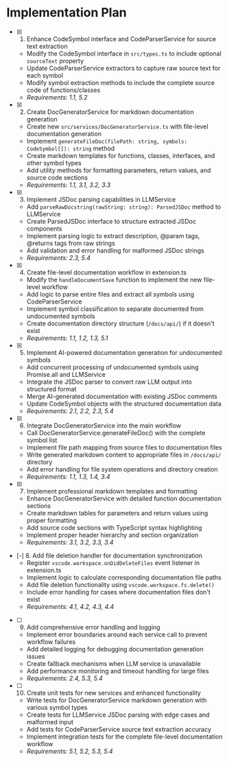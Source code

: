 # Implementation Plan

- [x] 1. Enhance CodeSymbol interface and CodeParserService for source text extraction
  - Modify the CodeSymbol interface in `src/types.ts` to include optional `sourceText` property
  - Update CodeParserService extractors to capture raw source text for each symbol
  - Modify symbol extraction methods to include the complete source code of functions/classes
  - _Requirements: 1.1, 5.2_

- [x] 2. Create DocGeneratorService for markdown documentation generation
  - Create new `src/services/DocGeneratorService.ts` with file-level documentation generation
  - Implement `generateFileDoc(filePath: string, symbols: CodeSymbol[]): string` method
  - Create markdown templates for functions, classes, interfaces, and other symbol types
  - Add utility methods for formatting parameters, return values, and source code sections
  - _Requirements: 1.1, 3.1, 3.2, 3.3_

- [x] 3. Implement JSDoc parsing capabilities in LLMService
  - Add `parseRawDocstring(rawString: string): ParsedJSDoc` method to LLMService
  - Create ParsedJSDoc interface to structure extracted JSDoc components
  - Implement parsing logic to extract description, @param tags, @returns tags from raw strings
  - Add validation and error handling for malformed JSDoc strings
  - _Requirements: 2.3, 5.4_

- [x] 4. Create file-level documentation workflow in extension.ts
  - Modify the `handleDocumentSave` function to implement the new file-level workflow
  - Add logic to parse entire files and extract all symbols using CodeParserService
  - Implement symbol classification to separate documented from undocumented symbols
  - Create documentation directory structure (`/docs/api/`) if it doesn't exist
  - _Requirements: 1.1, 1.2, 1.3, 5.1_

- [x] 5. Implement AI-powered documentation generation for undocumented symbols
  - Add concurrent processing of undocumented symbols using Promise.all and LLMService
  - Integrate the JSDoc parser to convert raw LLM output into structured format
  - Merge AI-generated documentation with existing JSDoc comments
  - Update CodeSymbol objects with the structured documentation data
  - _Requirements: 2.1, 2.2, 2.3, 5.4_

- [x] 6. Integrate DocGeneratorService into the main workflow
  - Call DocGeneratorService.generateFileDoc() with the complete symbol list
  - Implement file path mapping from source files to documentation files
  - Write generated markdown content to appropriate files in `/docs/api/` directory
  - Add error handling for file system operations and directory creation
  - _Requirements: 1.1, 1.3, 1.4, 3.4_

- [x] 7. Implement professional markdown templates and formatting
  - Enhance DocGeneratorService with detailed function documentation sections
  - Create markdown tables for parameters and return values using proper formatting
  - Add source code sections with TypeScript syntax highlighting
  - Implement proper header hierarchy and section organization
  - _Requirements: 3.1, 3.2, 3.3, 3.4_

- [-] 8. Add file deletion handler for documentation synchronization
  - Register `vscode.workspace.onDidDeleteFiles` event listener in extension.ts
  - Implement logic to calculate corresponding documentation file paths
  - Add file deletion functionality using `vscode.workspace.fs.delete()`
  - Include error handling for cases where documentation files don't exist
  - _Requirements: 4.1, 4.2, 4.3, 4.4_

- [ ] 9. Add comprehensive error handling and logging
  - Implement error boundaries around each service call to prevent workflow failures
  - Add detailed logging for debugging documentation generation issues
  - Create fallback mechanisms when LLM service is unavailable
  - Add performance monitoring and timeout handling for large files
  - _Requirements: 2.4, 5.3, 5.4_

- [ ] 10. Create unit tests for new services and enhanced functionality
  - Write tests for DocGeneratorService markdown generation with various symbol types
  - Create tests for LLMService JSDoc parsing with edge cases and malformed input
  - Add tests for CodeParserService source text extraction accuracy
  - Implement integration tests for the complete file-level documentation workflow
  - _Requirements: 5.1, 5.2, 5.3, 5.4_